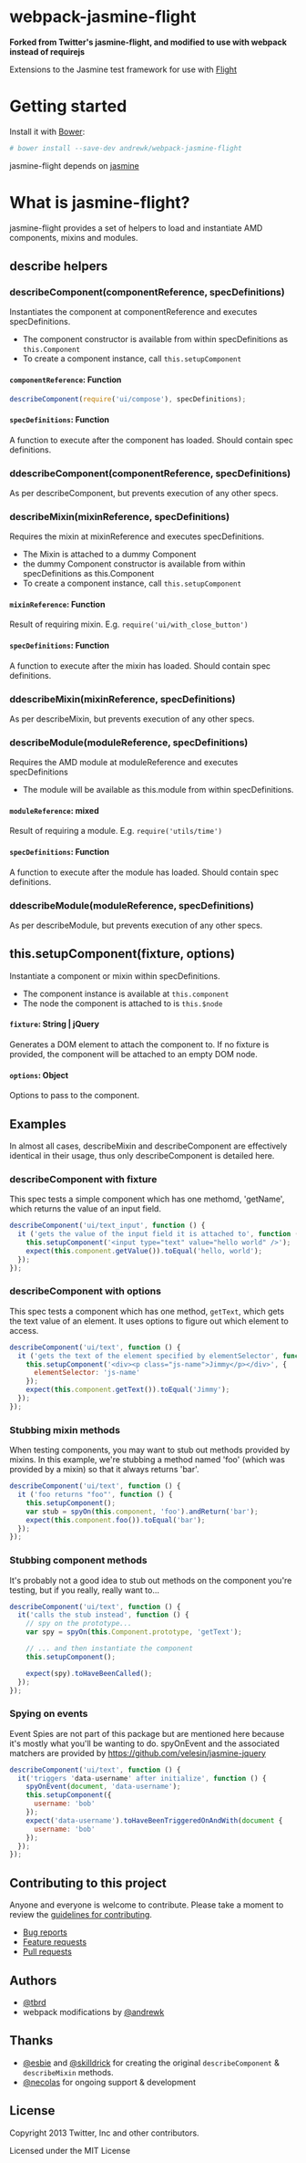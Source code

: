 # webpack-jasmine-flight
__Forked from Twitter's jasmine-flight, and modified to use with webpack instead of requirejs__

Extensions to the Jasmine test framework for use with [Flight](https://github.com/flightjs/flight)

# Getting started

Install it with [Bower](http://bower.io/):

```bash
# bower install --save-dev andrewk/webpack-jasmine-flight
```

jasmine-flight depends on [jasmine](https://github.com/pivotal/jasmine)

# What is jasmine-flight?

jasmine-flight provides a set of helpers to load and instantiate AMD components, mixins and modules.

## describe helpers

### describeComponent(componentReference, specDefinitions)

Instantiates the component at componentReference and executes specDefinitions.

* The component constructor is available from within specDefinitions as `this.Component`
* To create a component instance, call `this.setupComponent`

#### `componentReference`: Function

```javascript
describeComponent(require('ui/compose'), specDefinitions);
```

#### `specDefinitions`: Function

A function to execute after the component has loaded. Should contain spec definitions.


### ddescribeComponent(componentReference, specDefinitions)

As per describeComponent, but prevents execution of any other specs.


### describeMixin(mixinReference, specDefinitions)

Requires the mixin at mixinReference and executes specDefinitions.

* The Mixin is attached to a dummy Component
* the dummy Component constructor is available from within specDefinitions as this.Component
* To create a component instance, call `this.setupComponent`


#### `mixinReference`: Function

Result of requiring mixin. E.g. `require('ui/with_close_button')`

#### `specDefinitions`: Function

A function to execute after the mixin has loaded. Should contain spec definitions.


### ddescribeMixin(mixinReference, specDefinitions)

As per describeMixin, but prevents execution of any other specs.


### describeModule(moduleReference, specDefinitions)

Requires the AMD module at moduleReference and executes specDefinitions

* The module will be available as this.module from within specDefinitions.

#### `moduleReference`: mixed

Result of requiring a module. E.g. `require('utils/time')`

#### `specDefinitions`: Function

A function to execute after the module has loaded. Should contain spec definitions.

### ddescribeModule(moduleReference, specDefinitions)

As per describeModule, but prevents execution of any other specs.


## this.setupComponent(fixture, options)

Instantiate a component or mixin within specDefinitions.

* The component instance is available at `this.component`
* The node the component is attached to is `this.$node`

#### `fixture`: String | jQuery

Generates a DOM element to attach the component to. If no fixture is provided, the component
will be attached to an empty DOM node.

#### `options`: Object

Options to pass to the component.

## Examples

In almost all cases, describeMixin and describeComponent are effectively identical in their usage,
thus only describeComponent is detailed here.

### describeComponent with fixture

This spec tests a simple component which has one methomd, 'getName', which returns the value
of an input field.

```javascript
describeComponent('ui/text_input', function () {
  it ('gets the value of the input field it is attached to', function () {
    this.setupComponent('<input type="text" value="hello world" />');
    expect(this.component.getValue()).toEqual('hello, world');
  });
});
```

### describeComponent with options

This spec tests a component which has one method, `getText`, which gets the text value of an element. It uses options to figure out which element to access.

```javascript
describeComponent('ui/text', function () {
  it ('gets the text of the element specified by elementSelector', function () {
    this.setupComponent('<div><p class="js-name">Jimmy</p></div>', {
      elementSelector: 'js-name'
    });
    expect(this.component.getText()).toEqual('Jimmy');
  });
});
```

### Stubbing mixin methods

When testing components, you may want to stub out methods provided by mixins. In this example, we're
stubbing a method named 'foo' (which was provided by a mixin) so that it always returns 'bar'.

```javascript
describeComponent('ui/text', function () {
  it ('foo returns "foo"', function () {
    this.setupComponent();
    var stub = spyOn(this.component, 'foo').andReturn('bar');
    expect(this.component.foo()).toEqual('bar');
  });
});
```

### Stubbing component methods

It's probably not a good idea to stub out methods on the component you're testing, but if you really, really want to...

```javascript
describeComponent('ui/text', function () {
  it('calls the stub instead', function () {
    // spy on the prototype...
    var spy = spyOn(this.Component.prototype, 'getText');

    // ... and then instantiate the component
    this.setupComponent();

    expect(spy).toHaveBeenCalled();
  });
});
```

### Spying on events

Event Spies are not part of this package but are mentioned here because it's mostly what you'll be wanting to do. spyOnEvent and the associated matchers are provided by https://github.com/velesin/jasmine-jquery

```javascript
describeComponent('ui/text', function () {
  it('triggers 'data-username' after initialize', function () {
    spyOnEvent(document, 'data-username');
    this.setupComponent({
      username: 'bob'
    });
    expect('data-username').toHaveBeenTriggeredOnAndWith(document {
      username: 'bob'
    });
  });
});
```

## Contributing to this project

Anyone and everyone is welcome to contribute. Please take a moment to
review the [guidelines for contributing](CONTRIBUTING.md).

* [Bug reports](CONTRIBUTING.md#bugs)
* [Feature requests](CONTRIBUTING.md#features)
* [Pull requests](CONTRIBUTING.md#pull-requests)

## Authors

* [@tbrd](http://github.com/tbrd)
* webpack modifications by [@andrewk](http://github.com/andrewk)

## Thanks

* [@esbie](http://github.com/esbie) and
  [@skilldrick](http://github.com/skilldrick) for creating the original
  `describeComponent` & `describeMixin` methods.
* [@necolas](http://github.com/necolas) for ongoing support & development

## License

Copyright 2013 Twitter, Inc and other contributors.

Licensed under the MIT License
